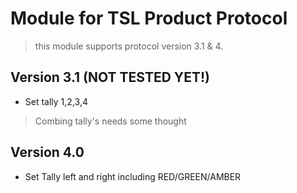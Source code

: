 # Module for TSL Product Protocol

> this module supports protocol version 3.1 & 4.

## Version 3.1 (NOT TESTED YET!)
* Set tally 1,2,3,4

> Combing tally's needs some thought

## Version 4.0

* Set Tally left and right including RED/GREEN/AMBER
